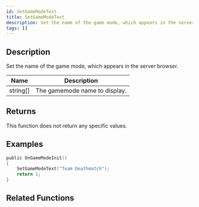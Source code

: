 ```yaml
---
id: SetGameModeText
title: SetGameModeText
description: Set the name of the game mode, which appears in the server browser.
tags: []
---
```


## Description

Set the name of the game mode, which appears in the server browser.

| Name     | Description                   |
| -------- | ----------------------------- |
| string[] | The gamemode name to display. |

## Returns

This function does not return any specific values.

## Examples

```c
public OnGameModeInit()
{
    SetGameModeText("Team Deathmatch");
    return 1;
}
```

## Related Functions

